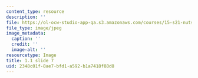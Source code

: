 ```yaml
---
content_type: resource
description: ''
file: https://ol-ocw-studio-app-qa.s3.amazonaws.com/courses/15-s21-nuts-and-bolts-of-business-plans-january-iap-2014/2348c01f8ae7bfd1a592b1a7418f88d8_Slide7.JPG
file_type: image/jpeg
image_metadata:
  caption: ''
  credit: ''
  image-alt: ''
resourcetype: Image
title: 1.1 slide 7
uid: 2348c01f-8ae7-bfd1-a592-b1a7418f88d8
---
```

